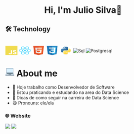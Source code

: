 <h1 align="center">Hi, I'm Julio Silva👋</h1> 

## 🛠 Technology

<div style="display: inline_block"><br>
  <img align="center" alt="Js" height="30" width="40" src="https://raw.githubusercontent.com/devicons/devicon/master/icons/javascript/javascript-plain.svg">
  <img align="center" alt="React" height="30" width="40" src="https://raw.githubusercontent.com/devicons/devicon/master/icons/react/react-original.svg">
  <img align="center" alt="HTML" height="30" width="40" src="https://raw.githubusercontent.com/devicons/devicon/master/icons/html5/html5-original.svg">
  <img align="center" alt="CSS" height="30" width="40" src="https://raw.githubusercontent.com/devicons/devicon/master/icons/css3/css3-original.svg">
  <img align="center" alt="Python" height="30" width="40" src="https://raw.githubusercontent.com/devicons/devicon/master/icons/python/python-original.svg">
  <img align="center" alt="Sql" height="30" width="40" src="https://cdn-icons-png.flaticon.com/512/4248/4248443.png">
  <img align="center" alt="Postgresql" height="30" width="40" src="https://cdn.icon-icons.com/icons2/2415/PNG/512/postgresql_plain_wordmark_logo_icon_146390.png">
</div>


<h1><img src="./style/icon-laptop.png"> About me</h1> 

- 🔭 Hoje trabalho como Desenvolvedor de Software
- 🌱 Estou praticando e estudando na area do Data Science
- 🤔 Dicas de como seguir na carreira de Data Science
- 😄 Pronouns: ele/ela



### 🌐 Website
<div>
<a href="https://www.instagram.com/juliosouza_09/?next=%2F" target="_blank"><img loading="lazy" src="https://img.shields.io/badge/-Instagram-%23E4405F?style=for-the-badge&logo=instagram&logoColor=white" target="_blank"></a>
<a href="https://www.linkedin.com/in/julio-silva-developer/" target="_blank"><img loading="lazy" src="https://img.shields.io/badge/-LinkedIn-%230077B5?style=for-the-badge&logo=linkedin&logoColor=white" target="_blank"></a>   
</div>
